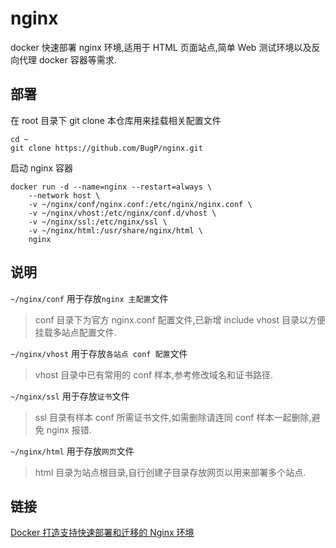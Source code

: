 # nginx
docker 快速部署 nginx 环境,适用于 HTML 页面站点,简单 Web 测试环境以及反向代理 docker 容器等需求.

## 部署
在 root 目录下 git clone 本仓库用来挂载相关配置文件
```shell
cd ~
git clone https://github.com/BugP/nginx.git
```
启动 nginx 容器
```shell
docker run -d --name=nginx --restart=always \
    --network host \
    -v ~/nginx/conf/nginx.conf:/etc/nginx/nginx.conf \
    -v ~/nginx/vhost:/etc/nginx/conf.d/vhost \
    -v ~/nginx/ssl:/etc/nginx/ssl \
    -v ~/nginx/html:/usr/share/nginx/html \
    nginx
```

## 说明
`~/nginx/conf` 用于存放`nginx 主配置`文件  
> conf 目录下为官方 nginx.conf 配置文件,已新增 include vhost 目录以方便挂载多站点配置文件. 

`~/nginx/vhost` 用于存放`各站点 conf 配置`文件  
> vhost 目录中已有常用的 conf 样本,参考修改域名和证书路径.  

`~/nginx/ssl` 用于存放`证书`文件  
> ssl 目录有样本 conf 所需证书文件,如需删除请连同 conf 样本一起删除,避免 nginx 报错.

`~/nginx/html` 用于存放`网页`文件  
> html 目录为站点根目录,自行创建子目录存放网页以用来部署多个站点.

## 链接
[Docker 打造支持快速部署和迁移的 Nginx 环境](https://www.ioiox.com/archives/91.html)
